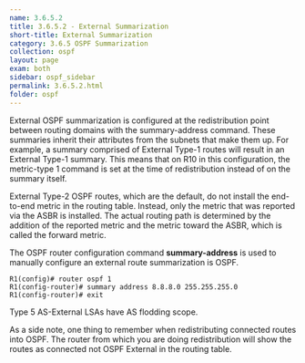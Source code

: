 ```yaml
---
name: 3.6.5.2
title: 3.6.5.2 - External Summarization
short-title: External Summarization
category: 3.6.5 OSPF Summarization
collection: ospf
layout: page
exam: both
sidebar: ospf_sidebar
permalink: 3.6.5.2.html
folder: ospf
---
```

External OSPF summarization is configured at the redistribution point between routing domains with the summary-address command. These summaries inherit their attributes from the subnets that make them up. For example, a summary comprised of External Type-1 routes will result in an External Type-1 summary. This means that on R10 in this configuration, the metric-type 1 command is set at the time of redistribution instead of on the summary itself.

External Type-2 OSPF routes, which are the default, do not install the end-to-end metric in the routing table. Instead, only the metric that was reported via the ASBR is installed. The actual routing path is determined by the addition of the reported metric and the metric toward the ASBR, which is called the forward metric.

The OSPF router configuration command **summary-address** is used to manually configure an external route summarization is OSPF.
```
R1(config)# router ospf 1
R1(config-router)# summary address 8.8.8.0 255.255.255.0
R1(config-router)# exit
```

Type 5 AS-External LSAs have AS flodding scope.

As a side note, one thing to remember when redistributing connected routes into OSPF. The router from which you are doing redistribution will show the routes as connected not OSPF External in the routing table.

